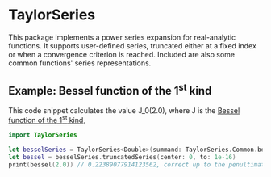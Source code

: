 # TaylorSeries

This package implements a power series expansion for real-analytic functions. It supports user-defined series, truncated either at a fixed index or when a convergence criterion is reached. Included are also some common functions' series representations.

## Example: Bessel function of the 1<sup>st</sup> kind
This code snippet calculates the value J_0(2.0), where J is the [Bessel function of the 1<sup>st</sup> kind](https://en.wikipedia.org/wiki/Bessel_function#Bessel_functions_of_the_first_kind:_Jα).

```swift
import TaylorSeries

let besselSeries = TaylorSeries<Double>(summand: TaylorSeries.Common.besselJ(0))
let bessel = besselSeries.truncatedSeries(center: 0, to: 1e-16)
print(bessel(2.0)) // 0.22389077914123562, correct up to the penultimate digit
```
